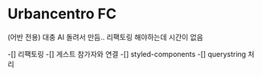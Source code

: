 # Urbancentro FC

(어반 전용) 대충 AI 돌려서 만듬..
리팩토링 해야하는데 시간이 없음

-[] 리팩토링
-[] 게스트 참가자와 연결
-[] styled-components
-[] querystring 처리
